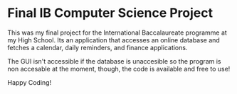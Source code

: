 # Final IB Computer Science Project

This was my final project for the International Baccalaureate programme at my High School. Its an application that accesses an online database and fetches a calendar, daily reminders, and finance applications. 

The GUI isn't accessible if the database is unaccesible so the program is non accesable at the moment, though, the code is available and free to use!

Happy Coding!
